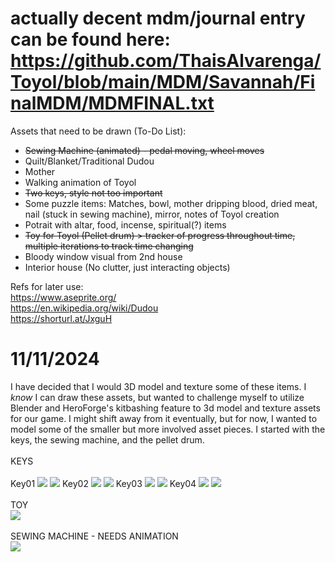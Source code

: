 # actually decent mdm/journal entry can be found here: https://github.com/ThaisAlvarenga/Toyol/blob/main/MDM/Savannah/FinalMDM/MDMFINAL.txt

Assets that need to be drawn (To-Do List):
- <s>Sewing Machine (animated) - pedal moving, wheel moves </s>
- Quilt/Blanket/Traditional Dudou
- Mother
- Walking animation of Toyol
- <s>Two keys, style not too important </s>
- Some puzzle items: Matches, bowl, mother dripping blood, dried meat, nail (stuck in sewing machine), mirror, notes of Toyol creation
- Potrait with altar, food, incense, spiritual(?) items
- <s>Toy for Toyol (Pellet drum) > tracker of progress throughout time, multiple iterations to track time changing </s>
- Bloody window visual from 2nd house
- Interior house (No clutter, just interacting objects)


Refs for later use: <br>
https://www.aseprite.org/ <br>
https://en.wikipedia.org/wiki/Dudou <br>
https://shorturl.at/JxguH <br>

# 11/11/2024 <br>
I have decided that I would 3D model and texture some of these items. I *know* I can draw these assets, but wanted to challenge myself to utilize Blender and HeroForge's kitbashing feature to 3d model and texture assets for our game. I might shift away from it eventually, but for now, I wanted to model some of the smaller but more involved asset pieces. I started with the keys, the sewing machine, and the pellet drum.<br>
<br>
KEYS<br><br>
Key01
<img src="https://i.imgur.com/au4AQRo.png">
<img src="https://i.imgur.com/14O6kFA.png">
Key02
<img src="https://i.imgur.com/lWgzeFY.png">
<img src="https://i.imgur.com/WRgCrgp.png">
Key03
<img src="https://i.imgur.com/PbPdnGk.png">
<img src="https://i.imgur.com/gw2it3X.png">
Key04
<img src="https://i.imgur.com/68b0ZGB.png">
<img src="https://i.imgur.com/4e3v35z.png">
<br>
<br>
TOY<br>
<img src="https://i.imgur.com/TpgzJzt.png">
<br>
<br>
SEWING MACHINE - NEEDS ANIMATION <br>
<img src="https://i.imgur.com/tfcTTEX.png">
